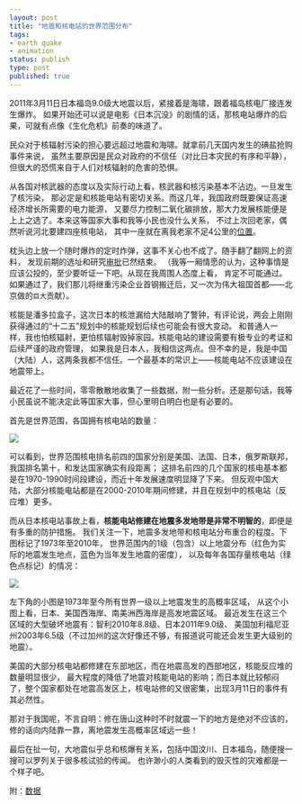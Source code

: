 ```yaml
--- 
layout: post
title: "地震和核电站的世界范围分布"
tags: 
- earth quake
- animation
status: publish
type: post
published: true
---
```

2011年3月11日日本福岛9.0级大地震以后，紧接着是海啸，跟着福岛核电厂接连发生爆炸。
如果开始还可以说是电影《日本沉没》的剧情的话，那核电站爆炸的后果，可就有点像《生化危机》前奏的味道了。

民众对于核辐射污染的担心要远超过地震和海啸。就拿前几天国内发生的碘盐抢购事件来说，
虽然主要原因是民众对政府的不信任（对比日本灾民的有序和平静），但很大的恐慌来自于人们对核辐射的危害的恐惧。

从各国对核武器的态度以及实际行动上看，核武器和核污染基本不沾边。一旦发生了核污染，
那必定是和核能电站有密切关系。而这几年，我国政府既要保证高速经济增长所需要的电力能源，
又要尽力控制二氧化碳排放，那大力发展核能便是上上之选了。本来这等国家大事和我等小民也没什么关系，
不过上次回老家，偶然听说河北要建四座核电站，
其中一座就在离我老家不足4公里的[位置](http://tieba.baidu.com/f?kz=920041773)。

枕头边上放一个随时爆炸的定时炸弹，这事不关心也不成了。随手翻了翻网上的资料，
发现前期的选址和研究[审批](http://www.tsdrc.gov.cn/uploads/allimg/101126/1_101126151116_1.jpg)已然结束。
（我等一厢情愿的认为，这种事情是应该公投的，至少要听证一下吧。从现在我周围人态度上看，
肯定不可能通过。如果通过了，我们那儿将继重污染企业首钢搬迁后，又一次为伟大祖国首都——北京做的`巨大`贡献）。

核能是潘多拉盒子，这次日本的核泄漏给大陆敲响了警钟，有评论说，两会上刚刚获得通过的“十二五”规划中的核能规划后续也可能会有很大变动。
和普通人一样，我也怕核辐射，更怕核辐射毁掉家园。核能电站的建设需要有极专业的考证和后续严谨的政府管理，
如果我是日本人，我相信这两点。但不幸的是，我是中国（大陆）人，这两条我都不信任。一个最基本的常识上——核能电站不应该建设在地震带上。

最近花了一些时间，零零散散地收集了一些数据，附一些分析。还是那句话，我等小民虽说不能决定此等国家大事，但心里明白明白也是有必要的。

首先是世界范围，各国拥有核电站的数量：

![](http://i.imgur.com/zM11z.png)

可以看到，世界范围核电排名前四的国家分别是美国、法国、日本，俄罗斯联邦，我国排名第十，和发达国家确实有段距离；
这排名前四的几个国家的核电基本都是在1970-1990时间段建设，而近十年发展速度明显降了下来。
但反观中国大陆，大部分核能电站都是在2000-2010年期间修建，并且在规划中的核电站（反应堆）更多。

而从日本核电站事故上看，__核能电站修建在地震多发地带是非常不明智的__，即便是有多重的防护措施。
我们关注一下，地震多发地带和核电站分布重合的程度。下图标记了1973年至2010年，
世界范围内的1级（包含）以上地震分布（红色为实际的地震发生地点，蓝色为当年发生地震的密度），
以及每年各国存量核电站（绿色点标记）的情况：

![](http://i.imgur.com/kgTik.gif)

左下角的小图是1973年至今所有世界一级以上地震发生的高概率区域，
从这个小图上看，日本、美国西海岸、南美洲西海岸是高发地震区域。
最近发生在这三个区域的大型破坏地震有：智利2010年8.8级、日本2011年9.0级、
美国加利福尼亚州2003年6.5级（不过加州的这次好像还不够，有报道说可能还会发生更大级别的地震）。

美国的大部分核电站都修建在东部地区，而在地震高发的西部地区，核能反应堆的数量明显很少，
最大程度的降低了地震对核能电站的影响；而日本就比较郁闷了，整个国家都处在地震高发区上，核电站修的又很密集，出现3月11日的事件有其必然性。

那对于我国呢，不言自明：修在唐山这种时不时就震一下的地方是绝对不应该的，修的话向内陆靠一靠，离地震发生高概率区域远一些！

最后在扯一句，大地震似乎总和核爆有关系，包括中国汶川、日本福岛，随便搜一搜可以罗列关于很多核试验的传闻。
也许渺小的人类看到的毁灭性的灾难都是一个样子吧。

附：[数据](http://www.guardian.co.uk/news/datablog/2011/mar/18/nuclear-reactors-power-stations-world-list-map)
